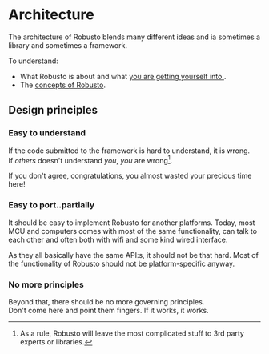 # Architecture

The architecture of Robusto blends many different ideas and ia sometimes a library and sometimes a framework.

To understand:
* What Robusto is about and what [you are getting yourself into.](/docs/About.md).
* The [concepts of Robusto](/docs/Concepts.md).

## Design principles

### Easy to understand
If the code submitted to the framework is hard to understand, it is wrong.  
If _others_ doesn't understand _you_, _you_ are wrong[^5]. 

If you don't agree, congratulations, you almost wasted your precious time here!


### Easy to port..partially
It should be easy to implement Robusto for another platforms. 
Today, most MCU and computers comes with most of the same functionality,
can talk to each other and often both with wifi and some kind wired interface.

As they all basically have the same API:s, it should not be that hard. 
Most of the functionality of Robusto should not be platform-specific anyway.

### No more principles
Beyond that, there should be no more governing principles.<br /> 
Don't come here and point them fingers. If it works, it works.

[^5]: As a rule, Robusto will leave the most complicated stuff to 3rd party experts or libraries.